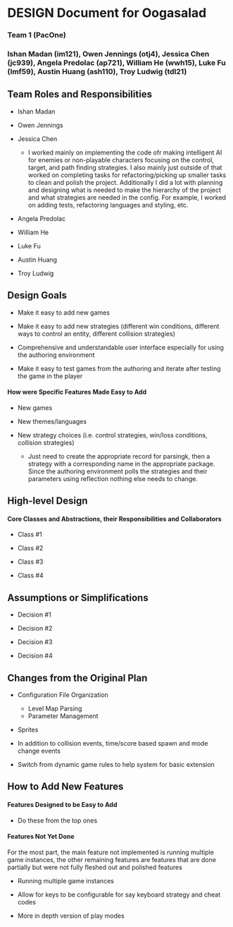 # DESIGN Document for Oogasalad

### Team 1 (PacOne)

### Ishan Madan (im121), Owen Jennings (otj4), Jessica Chen (jc939), Angela Predolac (ap721), William He (wwh15), Luke Fu (lmf59), Austin Huang (ash110), Troy Ludwig (tdl21)

## Team Roles and Responsibilities

* Ishan Madan

* Owen Jennings

* Jessica Chen
    * I worked mainly on implementing the code ofr making intelligent AI for enemies or non-playable
      characters focusing on the control, target, and path finding strategies. I also mainly just
      outside of that worked on completing tasks for refactoring/picking up smaller tasks to clean
      and polish the project. Additionally I did a lot with planning and designing what is needed to
      make the hierarchy of the project and what strategies are needed in the config. For example, I
      worked on adding tests, refactoring languages and styling, etc.

* Angela Predolac

* William He

* Luke Fu

* Austin Huang

* Troy Ludwig

## Design Goals

* Make it easy to add new games

* Make it easy to add new strategies (different win conditions, different ways to control an entity,
  different collision strategies)

* Comprehensive and understandable user interface especially for using the authoring environment

* Make it easy to test games from the authoring and iterate after testing the game in the player

#### How were Specific Features Made Easy to Add

* New games

* New themes/languages

* New strategy choices (i.e. control strategies, win/loss conditions, collision strategies)
    * Just need to create the appropriate record for parsingk, then a strategy with a corresponding
      name in the appropriate package. Since the authoring environment polls the strategies and
      their parameters using reflection nothing else needs to change.

## High-level Design

#### Core Classes and Abstractions, their Responsibilities and Collaborators

* Class #1

* Class #2

* Class #3

* Class #4

## Assumptions or Simplifications

* Decision #1

* Decision #2

* Decision #3

* Decision #4

## Changes from the Original Plan

* Configuration File Organization
    * Level Map Parsing
    * Parameter Management

* Sprites

* In addition to collision events, time/score based spawn and mode change events

* Switch from dynamic game rules to help system for basic extension

## How to Add New Features

#### Features Designed to be Easy to Add

* Do these from the top ones

#### Features Not Yet Done

For the most part, the main feature not implemented is running multiple game instances, the other
remaining features are features that are done partially but were not fully fleshed out and polished
features

* Running multiple game instances

* Allow for keys to be configurable for say keyboard strategy and cheat codes

* More in depth version of play modes

 
